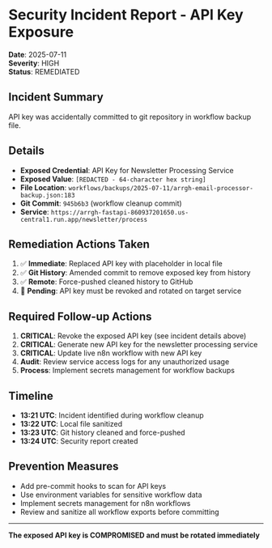 # Security Incident Report - API Key Exposure

**Date**: 2025-07-11  
**Severity**: HIGH  
**Status**: REMEDIATED  

## Incident Summary
API key was accidentally committed to git repository in workflow backup file.

## Details
- **Exposed Credential**: API Key for Newsletter Processing Service
- **Exposed Value**: `[REDACTED - 64-character hex string]`
- **File Location**: `workflows/backups/2025-07-11/arrgh-email-processor-backup.json:183`
- **Git Commit**: `945b6b3` (workflow cleanup commit)
- **Service**: `https://arrgh-fastapi-860937201650.us-central1.run.app/newsletter/process`

## Remediation Actions Taken
1. ✅ **Immediate**: Replaced API key with placeholder in local file
2. ✅ **Git History**: Amended commit to remove exposed key from history
3. ✅ **Remote**: Force-pushed cleaned history to GitHub
4. 🔄 **Pending**: API key must be revoked and rotated on target service

## Required Follow-up Actions
1. **CRITICAL**: Revoke the exposed API key (see incident details above)
2. **CRITICAL**: Generate new API key for the newsletter processing service
3. **CRITICAL**: Update live n8n workflow with new API key
4. **Audit**: Review service access logs for any unauthorized usage
5. **Process**: Implement secrets management for workflow backups

## Timeline
- **13:21 UTC**: Incident identified during workflow cleanup
- **13:22 UTC**: Local file sanitized
- **13:23 UTC**: Git history cleaned and force-pushed
- **13:24 UTC**: Security report created

## Prevention Measures
- Add pre-commit hooks to scan for API keys
- Use environment variables for sensitive workflow data
- Implement secrets management for n8n workflows
- Review and sanitize all workflow exports before committing

---
**The exposed API key is COMPROMISED and must be rotated immediately**